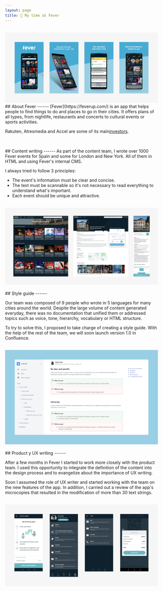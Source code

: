 ```yaml
---
layout: page
title: 🚀 My time at Fever
---
```


<br>
<a href="{{ site.baseurl }}/assets/Fev_1.png" target="_blank">
    <img 
        src="/assets/Fev_1.png" 
        alt="Fev_1"
    >
</a>



<br>
## About Fever
------
[Fever](https://feverup.com/) is an app that helps people to find things to do and places to go in their cities. It offers plans of all types, from nightlife, restaurants and concerts to cultural events or sports activities.

Rakuten, Atresmedia and Accel are some of its main[investors](https://techcrunch.com/2019/08/04/data-driven-events-discovery-and-planning-startup-fever-raises-35-million-led-by-rakuten/?guccounter=1&guce_referrer=aHR0cHM6Ly93d3cuZ29vZ2xlLmNvbS8&guce_referrer_sig=AQAAALDc4r5RQdfQVYfvinZ9bRboLwWg_ZwbNKTnISSmYLqY8nccxegEMMZnaWwmPbdvlQT9TfYxTxHTmBuAjjR3DLBswgL6K0wwa-wmHiUMFefgPwMD6yHzJ_NGMv1EvYqwTBCF1V9mrD0JULIik089aSyz3xBT1W5nT1tD4mokIl_6).


<br>
<br>
## Content writing
------
As part of the content team, I wrote over 1000 Fever events for Spain and some for London and New York. All of them in HTML and using Fever's internal CMS.

I always tried to follow 3 principles:
- The event's information must be clear and concise.
- The text must be scannable so it's not necessary to read everything to understand what's important.
- Each event should be unique and attractive.

<br>
<a href="{{ site.baseurl }}/assets/Fev_2.png" target="_blank">
    <img 
        src="/assets/Fev_2.png" 
        alt="Fev_2"
    >
</a>


<br>
<br>
## Style guide
------

Our team was composed of 9 people who wrote in 5 languages for many cities around the world. Despite the large volume of content generated everyday, there was no documentation that unified them or addressed topics such as voice, tone, hierarchy, vocabulary or HTML structure.

To try to solve this, I proposed to take charge of creating a style guide. With the help of the rest of the team, we will soon launch version 1.0 in Confluence.

<br>
<a href="{{ site.baseurl }}/assets/Fev_3.png" target="_blank">
    <img 
        src="/assets/Fev_3.png" 
        alt="Fev_3"
    >
</a>


<br>
<br>
## Product y UX writing
------

After a few months in Fever I started to work more closely with the product team. I used this opportunity to integrate the definition of the content into the design process and to evangelize about the importance of UX writing.

Soon I assumed the role of UX writer and started working with the team on the new features of the app. In addition, I carried out a review of the app's microcopies that resulted in the modification of more than 30 text strings.

<br>
<a href="{{ site.baseurl }}/assets/Fev_4.png" target="_blank">
    <img 
        src="/assets/Fev_4.png" 
        alt="Fev_4"
    >
</a>
<br>
